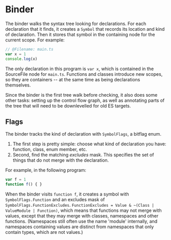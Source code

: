 # Binder

The binder walks the syntax tree looking for declarations. 
For each declaration that it finds, it creates a `Symbol` that records its location and kind of declaration.
Then it stores that symbol in the containing node for the current scope.
For example:

```ts
// @Filename: main.ts
var x = 1
console.log(x)
```

The only declaration in this program is `var x`, which is contained in the SourceFile node for `main.ts`.
Functions and classes introduce new scopes, so they are containers -- at the same time as being declarations themselves.

Since the binder is the first tree walk before checking, it also does some other tasks: setting up the control flow graph,
as well as annotating parts of the tree that will need to be downlevelled for old ES targets.

## Flags

The binder tracks the kind of declaration with `SymbolFlags`, a bitflag enum.

1. The first step is pretty simple: choose what kind of declaration you have: function, class, enum member, etc.
2. Second, find the matching *excludes* mask. This specifies the set of things that do not merge with the declaration.

For example, in the following program:

```ts
var f = 1
function f() { }
```

When the binder visits `function f`, it creates a symbol with `SymbolFlags.Function` and an excludes mask of `SymbolFlags.FunctionExcludes`.
`FunctionExcludes = Value & ~(Class | ValueModule | Function)`, which means that functions may not merge with values, except that they may merge with classes, namespaces and other functions.
(Namespaces still often use the name 'module' internally, and namespaces containing values are distinct from namespaces that only contain types, which are not values.)